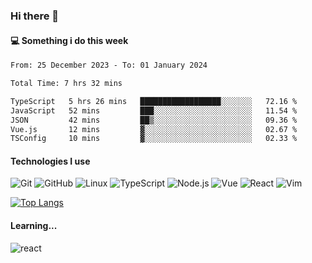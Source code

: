 ### Hi there 👋

#### 💻 Something i do this week

<!--START_SECTION:waka-->

```txt
From: 25 December 2023 - To: 01 January 2024

Total Time: 7 hrs 32 mins

TypeScript   5 hrs 26 mins   ██████████████████░░░░░░░   72.16 %
JavaScript   52 mins         ███░░░░░░░░░░░░░░░░░░░░░░   11.54 %
JSON         42 mins         ██▒░░░░░░░░░░░░░░░░░░░░░░   09.36 %
Vue.js       12 mins         ▓░░░░░░░░░░░░░░░░░░░░░░░░   02.67 %
TSConfig     10 mins         ▓░░░░░░░░░░░░░░░░░░░░░░░░   02.33 %
```

<!--END_SECTION:waka-->


#### Technologies I use
![Git](https://img.shields.io/badge/-Git-222222?style=flat&logo=git&logoColor=F05032)
![GitHub](https://img.shields.io/badge/-GitHub-181717?style=flat&logo=github)
![Linux](https://img.shields.io/badge/-Linux-222222?style=flat&logo=linux&logoColor=FCC624)
![TypeScript](https://img.shields.io/badge/-TypeScript-000000?style=flat&logo=typescript)
![Node.js](https://img.shields.io/badge/-Node.js-222222?style=flat&logo=node.js&logoColor=339933)
![Vue](https://img.shields.io/badge/-Vue-222222?style=flat&logo=Vue.js&logoColor=4FC08D)
![React](https://img.shields.io/badge/-React-222222?style=flat&logo=React&logoColor=blue)
![Vim](https://img.shields.io/badge/-Vim-222222?style=flat&logo=Vim&logoColor=green)

[![Top Langs](https://github-readme-stats.vercel.app/api/top-langs/?username=GodlessLiu&layout=compact)](https://github.com/anuraghazra/github-readme-stats)
#### Learning...
![react](https://img.shields.io/badge/react-18-blue.svg)
